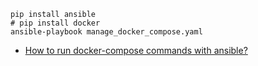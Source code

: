 
```shell
pip install ansible
# pip install docker
ansible-playbook manage_docker_compose.yaml
```

* [How to run docker-compose commands with ansible?](https://stackoverflow.com/questions/62452039/how-to-run-docker-compose-commands-with-ansible)